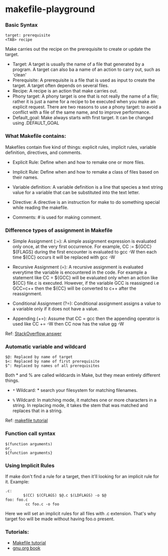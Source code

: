 # makefile-playground

### Basic Syntax
```shell
target: prerequisite
<TAB> recipe
```
Make carries out the recipe on the prerequisite to create or update the target.

- Target: A target is usually the name of a file that generated by a program. A target can also ba a name of an action to carry out, such as 'clean'
- Prerequisite: A prerequisite is a file that is used as input to create the target. A target often depends on several files.
- Recipe: A recipe is an action that make carries out.
- Phony target: A phony target is one that is not really the name of a file; rather it is just a name for a recipe to be executed when you make an explicit request. There are two reasons to use a phony target: to avoid a conflict with a file of the same name, and to improve performance.
- Default_goal: Make always starts with first target. It can be changed using .DEFAULT_GOAL

### What Makefile contains:
Makefiles contain five kind of things: explicit rules, implicit rules, variable definition, directives, and comments.

- Explicit Rule: Define when and how to remake one or more files.

- Implicit Rule: Define when and how to remake a class of files based on their names.

- Variable definition: A variable definition is a line that species a text string value for a variable that can be substituted into the text letter.

- Directive: A directive is an instruction for make to do something special while reading the makefile.

- Comments: # is used for making comment.

### Difference types of assignment in Makefile
- Simple Assignment (:=): A simple assignment expression is evaluated only once, at the very first occurrence. 
For example, CC := ${GCC} ${FLAGS} during the first encounter is evaluated to gcc -W then each time ${CC} occurs it will be replaced with gcc -W

- Recursive Assignment (=): A recursive assignment is evaluated everytime the variable is encountered in the code. For example a statement like CC = ${GCC} will be evaluated only when an action like ${CC} file.c is executed. However, if the variable GCC is reassigned i.e GCC=c++ then the ${CC} will be converted to c++ after the reassignment.

- Conditional Assignment (?=): Conditional assignment assigns a value to a variable only if it does not have a value.

- Appending (+=): Assume that CC = gcc then the appending operator is used like CC += -W then CC now has the value gg -W

Ref: [StackOverflow answer](https://stackoverflow.com/questions/4879592/whats-the-difference-between-and-in-makefile)

### Automatic variable and wildcard
```
$@: Replaced by name of target
$<: Replaced by name of first prerequisite
$^: Replaced by names of all prerequisites
```

Both * and % are called wildcards in Make, but they mean entirely different things.
- `*` Wildcard: * search your filesystem for matching filenames.

- `%` Wildcard: In matching mode, it matches one or more characters in a string. In replacing mode, it takes the stem that was matched and replaces that in a string.

Ref: [makefile tutorial](https://makefiletutorial.com/#automatic-variables-and-wildcards)

### Function call syntax
```shell
$(function arguments) 
or,
${function arguments}
```
### Using Implicit Rules
If make don't find a rule for a target, then it'll looking for an implicit rule for it. 
Example: 
```shell
.c:
        $(CC) $(CFLAGS) $@.c $(LDFLAGS) -o $@
foo: foo.c
         cc foo.c -o foo
```
Here we will set an implicit rules for all files with .c extension. That's why target foo will be made without having foo.o present.

### Tutorials:
- [Makefile tutorial](https://makefiletutorial.com/)
- [gnu.org book](https://www.gnu.org/software/make/manual/html_node/)
